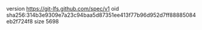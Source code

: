 version https://git-lfs.github.com/spec/v1
oid sha256:314b3e9309e7a23c94baa5d87351ee413f77b96d952d7ff88885084eb2f724f8
size 5698
